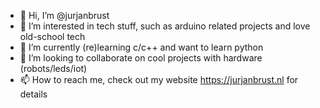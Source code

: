 - 👋 Hi, I’m @jurjanbrust
- 👀 I’m interested in tech stuff, such as arduino related projects and love old-school tech
- 🌱 I’m currently (re)learning c/c++ and want to learn python
- 💞️ I’m looking to collaborate on cool projects with hardware (robots/leds/iot)
- 📫 How to reach me, check out my website https://jurjanbrust.nl for details

<!---
jurjanbrust/jurjanbrust is a ✨ special ✨ repository because its `README.md` (this file) appears on your GitHub profile.
You can click the Preview link to take a look at your changes.
--->
